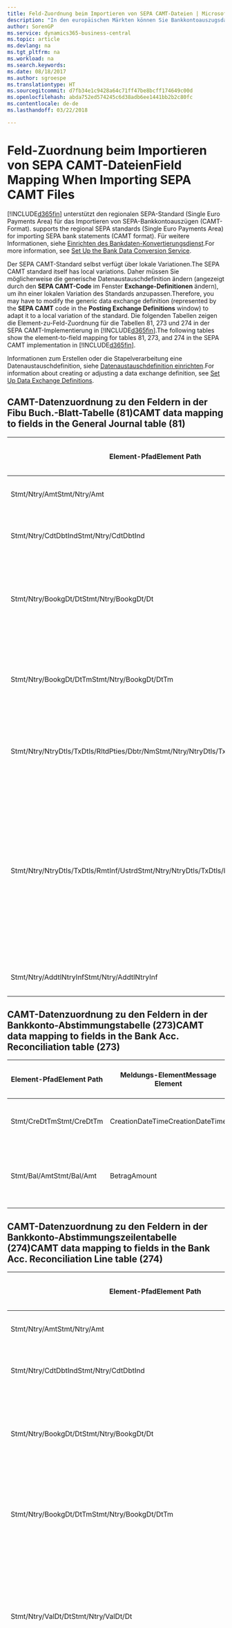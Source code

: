 ```yaml
---
title: Feld-Zuordnung beim Importieren von SEPA CAMT-Dateien | Microsoft Docs
description: "In den europäischen Märkten können Sie Bankkontoauszugsdateien in den regionalen SEPA-Standards (einzelner Eurozahlungs-Bereich) importieren."
author: SorenGP
ms.service: dynamics365-business-central
ms.topic: article
ms.devlang: na
ms.tgt_pltfrm: na
ms.workload: na
ms.search.keywords: 
ms.date: 08/18/2017
ms.author: sgroespe
ms.translationtype: HT
ms.sourcegitcommit: d7fb34e1c9428a64c71ff47be8bcff174649c00d
ms.openlocfilehash: abda752ed574245c6d38adb6ee1441bb2b2c80fc
ms.contentlocale: de-de
ms.lasthandoff: 03/22/2018

---
```

# <a name="field-mapping-when-importing-sepa-camt-files"></a><span data-ttu-id="06a01-103">Feld-Zuordnung beim Importieren von SEPA CAMT-Dateien</span><span class="sxs-lookup"><span data-stu-id="06a01-103">Field Mapping When Importing SEPA CAMT Files</span></span>
[!INCLUDE[d365fin](includes/d365fin_md.md)]<span data-ttu-id="06a01-104"> unterstützt den regionalen SEPA-Standard (Single Euro Payments Area) für das Importieren von SEPA-Bankkontoauszügen (CAMT-Format).</span><span class="sxs-lookup"><span data-stu-id="06a01-104"> supports the regional SEPA standards (Single Euro Payments Area) for importing SEPA bank statements (CAMT format).</span></span> <span data-ttu-id="06a01-105">Für weitere Informationen, siehe [Einrichten des Bankdaten-Konvertierungsdienst](bank-how-setup-bank-data-conversion-service.md).</span><span class="sxs-lookup"><span data-stu-id="06a01-105">For more information, see [Set Up the Bank Data Conversion Service](bank-how-setup-bank-data-conversion-service.md).</span></span>  

 <span data-ttu-id="06a01-106">Der SEPA CAMT-Standard selbst verfügt über lokale Variationen.</span><span class="sxs-lookup"><span data-stu-id="06a01-106">The SEPA CAMT standard itself has local variations.</span></span> <span data-ttu-id="06a01-107">Daher müssen Sie möglicherweise die generische Datenaustauschdefinition ändern (angezeigt durch den **SEPA CAMT-Code** im Fenster **Exchange-Definitionen** ändern), um ihn einer lokalen Variation des Standards anzupassen.</span><span class="sxs-lookup"><span data-stu-id="06a01-107">Therefore, you may have to modify the generic data exchange definition (represented by the **SEPA CAMT** code in the **Posting Exchange Definitions** window) to adapt it to a local variation of the standard.</span></span> <span data-ttu-id="06a01-108">Die folgenden Tabellen zeigen die Element-zu-Feld-Zuordnung für die Tabellen 81, 273 und 274 in der SEPA CAMT-Implementierung in [!INCLUDE[d365fin](includes/d365fin_md.md)].</span><span class="sxs-lookup"><span data-stu-id="06a01-108">The following tables show the element-to-field mapping for tables 81, 273, and 274 in the SEPA CAMT implementation in [!INCLUDE[d365fin](includes/d365fin_md.md)].</span></span>  

 <span data-ttu-id="06a01-109">Informationen zum Erstellen oder die Stapelverarbeitung eine Datenaustauschdefinition, siehe [Datenaustauschdefinition einrichten](across-how-to-set-up-data-exchange-definitions.md).</span><span class="sxs-lookup"><span data-stu-id="06a01-109">For information about creating or adjusting a data exchange definition, see [Set Up Data Exchange Definitions](across-how-to-set-up-data-exchange-definitions.md).</span></span>  

## <a name="camt-data-mapping-to-fields-in-the-general-journal-table-81"></a><span data-ttu-id="06a01-110">CAMT-Datenzuordnung zu den Feldern in der Fibu Buch.-Blatt-Tabelle (81)</span><span class="sxs-lookup"><span data-stu-id="06a01-110">CAMT data mapping to fields in the General Journal table (81)</span></span>  

|<span data-ttu-id="06a01-111">Element-Pfad</span><span class="sxs-lookup"><span data-stu-id="06a01-111">Element Path</span></span>|<span data-ttu-id="06a01-112">Meldungs-Element</span><span class="sxs-lookup"><span data-stu-id="06a01-112">Message Element</span></span>|<span data-ttu-id="06a01-113">Datentyp</span><span class="sxs-lookup"><span data-stu-id="06a01-113">Data Type</span></span>|<span data-ttu-id="06a01-114">Beschreibung</span><span class="sxs-lookup"><span data-stu-id="06a01-114">Description</span></span>|<span data-ttu-id="06a01-115">Kennzeichen mit negativem Zeichen</span><span class="sxs-lookup"><span data-stu-id="06a01-115">Negative-Sign Identifier</span></span>|<span data-ttu-id="06a01-116">Feldnr.</span><span class="sxs-lookup"><span data-stu-id="06a01-116">Field No.</span></span>|<span data-ttu-id="06a01-117">Feldname</span><span class="sxs-lookup"><span data-stu-id="06a01-117">Field Name</span></span>|  
|------------------|---------------------|---------------|-----------------|-------------------------------|---------------|----------------|  
|<span data-ttu-id="06a01-118">Stmt/Ntry/Amt</span><span class="sxs-lookup"><span data-stu-id="06a01-118">Stmt/Ntry/Amt</span></span>|<span data-ttu-id="06a01-119">Betrag</span><span class="sxs-lookup"><span data-stu-id="06a01-119">Amount</span></span>|<span data-ttu-id="06a01-120">Dezimal</span><span class="sxs-lookup"><span data-stu-id="06a01-120">Decimal</span></span>|<span data-ttu-id="06a01-121">Der Geldbetrag im Bargeldposten</span><span class="sxs-lookup"><span data-stu-id="06a01-121">The amount of money in the cash entry</span></span>||<span data-ttu-id="06a01-122">13</span><span class="sxs-lookup"><span data-stu-id="06a01-122">13</span></span>|<span data-ttu-id="06a01-123">Betrag</span><span class="sxs-lookup"><span data-stu-id="06a01-123">Amount</span></span>|  
|<span data-ttu-id="06a01-124">Stmt/Ntry/CdtDbtInd</span><span class="sxs-lookup"><span data-stu-id="06a01-124">Stmt/Ntry/CdtDbtInd</span></span>|<span data-ttu-id="06a01-125">CreditDebitIndicator</span><span class="sxs-lookup"><span data-stu-id="06a01-125">CreditDebitIndicator</span></span>|<span data-ttu-id="06a01-126">Text</span><span class="sxs-lookup"><span data-stu-id="06a01-126">Text</span></span>|<span data-ttu-id="06a01-127">Gibt an, ob der Posten ein Habenbetrag oder ein Sollposten ist</span><span class="sxs-lookup"><span data-stu-id="06a01-127">Indicates whether the entry is a credit or a debit entry</span></span>|<span data-ttu-id="06a01-128">DBIT</span><span class="sxs-lookup"><span data-stu-id="06a01-128">DBIT</span></span>|<span data-ttu-id="06a01-129">13</span><span class="sxs-lookup"><span data-stu-id="06a01-129">13</span></span>|<span data-ttu-id="06a01-130">Betrag</span><span class="sxs-lookup"><span data-stu-id="06a01-130">Amount</span></span>|  
|<span data-ttu-id="06a01-131">Stmt/Ntry/BookgDt/Dt</span><span class="sxs-lookup"><span data-stu-id="06a01-131">Stmt/Ntry/BookgDt/Dt</span></span>|<span data-ttu-id="06a01-132">Datum</span><span class="sxs-lookup"><span data-stu-id="06a01-132">Date</span></span>|<span data-ttu-id="06a01-133">Datum</span><span class="sxs-lookup"><span data-stu-id="06a01-133">Date</span></span>|<span data-ttu-id="06a01-134">Das Datum der Buchung eines Postens auf einem Konto oder in den Büchern des Buchhaltungsservices.</span><span class="sxs-lookup"><span data-stu-id="06a01-134">The date when an entry is posted to an account on the account servicer's books</span></span>||<span data-ttu-id="06a01-135">5</span><span class="sxs-lookup"><span data-stu-id="06a01-135">5</span></span>|<span data-ttu-id="06a01-136">Buchungsdatum</span><span class="sxs-lookup"><span data-stu-id="06a01-136">Posting Date</span></span>|  
|<span data-ttu-id="06a01-137">Stmt/Ntry/BookgDt/DtTm</span><span class="sxs-lookup"><span data-stu-id="06a01-137">Stmt/Ntry/BookgDt/DtTm</span></span>|<span data-ttu-id="06a01-138">DateTime</span><span class="sxs-lookup"><span data-stu-id="06a01-138">DateTime</span></span>|<span data-ttu-id="06a01-139">DateTime</span><span class="sxs-lookup"><span data-stu-id="06a01-139">DateTime</span></span>|<span data-ttu-id="06a01-140">Das Datum und die Uhrzeit der Buchung eines Postens auf einem Konto oder in den Büchern des Buchhaltungsservices.</span><span class="sxs-lookup"><span data-stu-id="06a01-140">The date and time when an entry is posted to an account on the account servicer's books</span></span>||<span data-ttu-id="06a01-141">5</span><span class="sxs-lookup"><span data-stu-id="06a01-141">5</span></span>|<span data-ttu-id="06a01-142">Buchungsdatum</span><span class="sxs-lookup"><span data-stu-id="06a01-142">Posting Date</span></span>|  
|<span data-ttu-id="06a01-143">Stmt/Ntry/NtryDtls/TxDtls/RltdPties/Dbtr/Nm</span><span class="sxs-lookup"><span data-stu-id="06a01-143">Stmt/Ntry/NtryDtls/TxDtls/RltdPties/Dbtr/Nm</span></span>|<span data-ttu-id="06a01-144">Name</span><span class="sxs-lookup"><span data-stu-id="06a01-144">Name</span></span>|<span data-ttu-id="06a01-145">Text</span><span class="sxs-lookup"><span data-stu-id="06a01-145">Text</span></span>|<span data-ttu-id="06a01-146">Der Name der Partei, die einen Geldbetrag an das (wesentlichen) schuldet können</span><span class="sxs-lookup"><span data-stu-id="06a01-146">The name of the party that owes an amount of money to the (ultimate) creditor</span></span>||<span data-ttu-id="06a01-147">1221</span><span class="sxs-lookup"><span data-stu-id="06a01-147">1221</span></span>|<span data-ttu-id="06a01-148">Informationen Zahlender</span><span class="sxs-lookup"><span data-stu-id="06a01-148">Payer Information</span></span>|  
|<span data-ttu-id="06a01-149">Stmt/Ntry/NtryDtls/TxDtls/RmtInf/Ustrd</span><span class="sxs-lookup"><span data-stu-id="06a01-149">Stmt/Ntry/NtryDtls/TxDtls/RmtInf/Ustrd</span></span>|<span data-ttu-id="06a01-150">Unstrukturiert</span><span class="sxs-lookup"><span data-stu-id="06a01-150">Unstructured</span></span>|<span data-ttu-id="06a01-151">Text</span><span class="sxs-lookup"><span data-stu-id="06a01-151">Text</span></span>|<span data-ttu-id="06a01-152">Informationen, die angegeben werden, um Abgleichen/Abstimmung eines Postens mit den Artikeln zu aktivieren, die die Zahlung abgleichen soll, wie etwa Handelsrechnungen in einem Debitorensystem, in unstrukturierter Form.</span><span class="sxs-lookup"><span data-stu-id="06a01-152">Information supplied to enable the matching/reconciliation of an entry with the items that the payment is intended to settle, such as commercial invoices in an accounts-receivable system, in an unstructured form</span></span>||<span data-ttu-id="06a01-153">8</span><span class="sxs-lookup"><span data-stu-id="06a01-153">8</span></span>|<span data-ttu-id="06a01-154">Beschreibung</span><span class="sxs-lookup"><span data-stu-id="06a01-154">Description</span></span>|  
|<span data-ttu-id="06a01-155">Stmt/Ntry/AddtlNtryInf</span><span class="sxs-lookup"><span data-stu-id="06a01-155">Stmt/Ntry/AddtlNtryInf</span></span>|<span data-ttu-id="06a01-156">ZusätzlicheEingabeInformationen</span><span class="sxs-lookup"><span data-stu-id="06a01-156">AdditionalEntryInformation</span></span>|<span data-ttu-id="06a01-157">Text</span><span class="sxs-lookup"><span data-stu-id="06a01-157">Text</span></span>|<span data-ttu-id="06a01-158">Zusätzliche Informationen zu der Eingabe</span><span class="sxs-lookup"><span data-stu-id="06a01-158">Additional information about the entry</span></span>||<span data-ttu-id="06a01-159">1222</span><span class="sxs-lookup"><span data-stu-id="06a01-159">1222</span></span>|<span data-ttu-id="06a01-160">Transaktionsinformationen</span><span class="sxs-lookup"><span data-stu-id="06a01-160">Transaction Information</span></span>|  

## <a name="camt-data-mapping-to-fields-in-the-bank-acc-reconciliation-table-273"></a><span data-ttu-id="06a01-161">CAMT-Datenzuordnung zu den Feldern in der Bankkonto-Abstimmungstabelle (273)</span><span class="sxs-lookup"><span data-stu-id="06a01-161">CAMT data mapping to fields in the Bank Acc. Reconciliation table (273)</span></span>  

|<span data-ttu-id="06a01-162">Element-Pfad</span><span class="sxs-lookup"><span data-stu-id="06a01-162">Element Path</span></span>|<span data-ttu-id="06a01-163">Meldungs-Element</span><span class="sxs-lookup"><span data-stu-id="06a01-163">Message Element</span></span>|<span data-ttu-id="06a01-164">Datentyp</span><span class="sxs-lookup"><span data-stu-id="06a01-164">Data Type</span></span>|<span data-ttu-id="06a01-165">Beschreibung</span><span class="sxs-lookup"><span data-stu-id="06a01-165">Description</span></span>|<span data-ttu-id="06a01-166">Kennzeichen mit negativem Zeichen</span><span class="sxs-lookup"><span data-stu-id="06a01-166">Negative-Sign Identifier</span></span>|<span data-ttu-id="06a01-167">Feldnr.</span><span class="sxs-lookup"><span data-stu-id="06a01-167">Field No.</span></span>|<span data-ttu-id="06a01-168">Feldname</span><span class="sxs-lookup"><span data-stu-id="06a01-168">Field Name</span></span>|  
|------------------|---------------------|---------------|-----------------|-------------------------------|---------------|----------------|  
|<span data-ttu-id="06a01-169">Stmt/CreDtTm</span><span class="sxs-lookup"><span data-stu-id="06a01-169">Stmt/CreDtTm</span></span>|<span data-ttu-id="06a01-170">CreationDateTime</span><span class="sxs-lookup"><span data-stu-id="06a01-170">CreationDateTime</span></span>|<span data-ttu-id="06a01-171">Datum</span><span class="sxs-lookup"><span data-stu-id="06a01-171">Date</span></span>|<span data-ttu-id="06a01-172">Das Datum und die Uhrzeit der Erstellung der Nachricht.</span><span class="sxs-lookup"><span data-stu-id="06a01-172">The date and time when the message was created</span></span>||<span data-ttu-id="06a01-173">3</span><span class="sxs-lookup"><span data-stu-id="06a01-173">3</span></span>|<span data-ttu-id="06a01-174">Auszugsdatum</span><span class="sxs-lookup"><span data-stu-id="06a01-174">Statement Date</span></span>|  
|<span data-ttu-id="06a01-175">Stmt/Bal/Amt</span><span class="sxs-lookup"><span data-stu-id="06a01-175">Stmt/Bal/Amt</span></span>|<span data-ttu-id="06a01-176">Betrag</span><span class="sxs-lookup"><span data-stu-id="06a01-176">Amount</span></span>|<span data-ttu-id="06a01-177">Dezimal</span><span class="sxs-lookup"><span data-stu-id="06a01-177">Decimal</span></span>|<span data-ttu-id="06a01-178">Der Betrag, der aus den Nettobeträgen für alle Soll- und Habenposten resultiert</span><span class="sxs-lookup"><span data-stu-id="06a01-178">The amount resulting from the netted amounts for all debit and credit entries</span></span>||<span data-ttu-id="06a01-179">4</span><span class="sxs-lookup"><span data-stu-id="06a01-179">4</span></span>|<span data-ttu-id="06a01-180">Auszug Schluss-Saldo</span><span class="sxs-lookup"><span data-stu-id="06a01-180">Statement Ending Balance</span></span>|  

## <a name="camt-data-mapping-to-fields-in-the-bank-acc-reconciliation-line-table-274"></a><span data-ttu-id="06a01-181">CAMT-Datenzuordnung zu den Feldern in der Bankkonto-Abstimmungszeilentabelle (274)</span><span class="sxs-lookup"><span data-stu-id="06a01-181">CAMT data mapping to fields in the Bank Acc. Reconciliation Line table (274)</span></span>  

|<span data-ttu-id="06a01-182">Element-Pfad</span><span class="sxs-lookup"><span data-stu-id="06a01-182">Element Path</span></span>|<span data-ttu-id="06a01-183">Meldungs-Element</span><span class="sxs-lookup"><span data-stu-id="06a01-183">Message Element</span></span>|<span data-ttu-id="06a01-184">Datentyp</span><span class="sxs-lookup"><span data-stu-id="06a01-184">Data Type</span></span>|<span data-ttu-id="06a01-185">Beschreibung</span><span class="sxs-lookup"><span data-stu-id="06a01-185">Description</span></span>|<span data-ttu-id="06a01-186">Kennzeichen mit negativem Zeichen</span><span class="sxs-lookup"><span data-stu-id="06a01-186">Negative-Sign Identifier</span></span>|<span data-ttu-id="06a01-187">Feldnr.</span><span class="sxs-lookup"><span data-stu-id="06a01-187">Field No.</span></span>|<span data-ttu-id="06a01-188">Feldname</span><span class="sxs-lookup"><span data-stu-id="06a01-188">Field Name</span></span>|  
|------------------|---------------------|---------------|-----------------|-------------------------------|---------------|----------------|  
|<span data-ttu-id="06a01-189">Stmt/Ntry/Amt</span><span class="sxs-lookup"><span data-stu-id="06a01-189">Stmt/Ntry/Amt</span></span>|<span data-ttu-id="06a01-190">Betrag</span><span class="sxs-lookup"><span data-stu-id="06a01-190">Amount</span></span>|<span data-ttu-id="06a01-191">Dezimal</span><span class="sxs-lookup"><span data-stu-id="06a01-191">Decimal</span></span>|<span data-ttu-id="06a01-192">Der Geldbetrag im Bargeldposten</span><span class="sxs-lookup"><span data-stu-id="06a01-192">The amount of money in the cash entry</span></span>||<span data-ttu-id="06a01-193">7</span><span class="sxs-lookup"><span data-stu-id="06a01-193">7</span></span>|<span data-ttu-id="06a01-194">Auszugsbetrag</span><span class="sxs-lookup"><span data-stu-id="06a01-194">Statement Amount</span></span>|  
|<span data-ttu-id="06a01-195">Stmt/Ntry/CdtDbtInd</span><span class="sxs-lookup"><span data-stu-id="06a01-195">Stmt/Ntry/CdtDbtInd</span></span>|<span data-ttu-id="06a01-196">CreditDebitIndicator</span><span class="sxs-lookup"><span data-stu-id="06a01-196">CreditDebitIndicator</span></span>|<span data-ttu-id="06a01-197">Text</span><span class="sxs-lookup"><span data-stu-id="06a01-197">Text</span></span>|<span data-ttu-id="06a01-198">Gibt an, ob der Posten ein Habenbetrag oder ein Sollposten ist</span><span class="sxs-lookup"><span data-stu-id="06a01-198">Indicates whether the entry is a credit or a debit entry</span></span>|<span data-ttu-id="06a01-199">DBIT</span><span class="sxs-lookup"><span data-stu-id="06a01-199">DBIT</span></span>|<span data-ttu-id="06a01-200">7</span><span class="sxs-lookup"><span data-stu-id="06a01-200">7</span></span>|<span data-ttu-id="06a01-201">Auszugsbetrag</span><span class="sxs-lookup"><span data-stu-id="06a01-201">Statement Amount</span></span>|  
|<span data-ttu-id="06a01-202">Stmt/Ntry/BookgDt/Dt</span><span class="sxs-lookup"><span data-stu-id="06a01-202">Stmt/Ntry/BookgDt/Dt</span></span>|<span data-ttu-id="06a01-203">Datum</span><span class="sxs-lookup"><span data-stu-id="06a01-203">Date</span></span>|<span data-ttu-id="06a01-204">Datum</span><span class="sxs-lookup"><span data-stu-id="06a01-204">Date</span></span>|<span data-ttu-id="06a01-205">Das Datum der Buchung eines Postens auf einem Konto oder in den Büchern des Buchhaltungsservices.</span><span class="sxs-lookup"><span data-stu-id="06a01-205">The date when an entry is posted to an account on the account servicer's books</span></span>||<span data-ttu-id="06a01-206">5</span><span class="sxs-lookup"><span data-stu-id="06a01-206">5</span></span>|<span data-ttu-id="06a01-207">Transaktionsdatum</span><span class="sxs-lookup"><span data-stu-id="06a01-207">Transaction Date</span></span>|  
|<span data-ttu-id="06a01-208">Stmt/Ntry/BookgDt/DtTm</span><span class="sxs-lookup"><span data-stu-id="06a01-208">Stmt/Ntry/BookgDt/DtTm</span></span>|<span data-ttu-id="06a01-209">DateTime</span><span class="sxs-lookup"><span data-stu-id="06a01-209">DateTime</span></span>|<span data-ttu-id="06a01-210">DateTime</span><span class="sxs-lookup"><span data-stu-id="06a01-210">DateTime</span></span>|<span data-ttu-id="06a01-211">Das Datum und die Uhrzeit der Buchung eines Postens auf einem Konto oder in den Büchern des Buchhaltungsservices.</span><span class="sxs-lookup"><span data-stu-id="06a01-211">The date and time when an entry is posted to an account on the account servicer's books</span></span>||<span data-ttu-id="06a01-212">5</span><span class="sxs-lookup"><span data-stu-id="06a01-212">5</span></span>|<span data-ttu-id="06a01-213">Transaktionsdatum</span><span class="sxs-lookup"><span data-stu-id="06a01-213">Transaction Date</span></span>|  
|<span data-ttu-id="06a01-214">Stmt/Ntry/ValDt/Dt</span><span class="sxs-lookup"><span data-stu-id="06a01-214">Stmt/Ntry/ValDt/Dt</span></span>|<span data-ttu-id="06a01-215">Datum</span><span class="sxs-lookup"><span data-stu-id="06a01-215">Date</span></span>|<span data-ttu-id="06a01-216">Datum</span><span class="sxs-lookup"><span data-stu-id="06a01-216">Date</span></span>|<span data-ttu-id="06a01-217">Das Datum, an dem Anlagen für den Kontobesitzer im Falle eines Habenpostens verfügbar sind oder oder im Falle eines Sollpostens nicht mehr verfügbar sind.</span><span class="sxs-lookup"><span data-stu-id="06a01-217">The date when assets become available to the account owner in case of a credit entry, or cease to be available to the account owner in case of a debit entry</span></span>||<span data-ttu-id="06a01-218">12</span><span class="sxs-lookup"><span data-stu-id="06a01-218">12</span></span>|<span data-ttu-id="06a01-219">Valutadatum</span><span class="sxs-lookup"><span data-stu-id="06a01-219">Value Date</span></span>|  
|<span data-ttu-id="06a01-220">Stmt/Ntry/ValDt/DtTm</span><span class="sxs-lookup"><span data-stu-id="06a01-220">Stmt/Ntry/ValDt/DtTm</span></span>|<span data-ttu-id="06a01-221">DateTime</span><span class="sxs-lookup"><span data-stu-id="06a01-221">DateTime</span></span>|<span data-ttu-id="06a01-222">DateTime</span><span class="sxs-lookup"><span data-stu-id="06a01-222">DateTime</span></span>|<span data-ttu-id="06a01-223">Das Datum und die Uhrzeit, wenn Anlagen für den Kontobesitzer im Falle eines Habenpostens verfügbar sind oder oder im Falle eines Sollpostens nicht mehr verfügbar sind.</span><span class="sxs-lookup"><span data-stu-id="06a01-223">The date and time when assets become available to the account owner in case of a credit entry, or cease to be available to the account owner in case of a debit entry</span></span>||<span data-ttu-id="06a01-224">12</span><span class="sxs-lookup"><span data-stu-id="06a01-224">12</span></span>|<span data-ttu-id="06a01-225">Valutadatum</span><span class="sxs-lookup"><span data-stu-id="06a01-225">Value Date</span></span>|  
|<span data-ttu-id="06a01-226">Stmt/Ntry/NtryDtls/TxDtls/RltdPties/Dbtr/Nm</span><span class="sxs-lookup"><span data-stu-id="06a01-226">Stmt/Ntry/NtryDtls/TxDtls/RltdPties/Dbtr/Nm</span></span>|<span data-ttu-id="06a01-227">Name</span><span class="sxs-lookup"><span data-stu-id="06a01-227">Name</span></span>|<span data-ttu-id="06a01-228">Text</span><span class="sxs-lookup"><span data-stu-id="06a01-228">Text</span></span>|<span data-ttu-id="06a01-229">Der Name der Partei, die einen Geldbetrag an das (wesentlichen) schuldet können</span><span class="sxs-lookup"><span data-stu-id="06a01-229">The name of the party that owes an amount of money to the (ultimate) creditor</span></span>||<span data-ttu-id="06a01-230">15</span><span class="sxs-lookup"><span data-stu-id="06a01-230">15</span></span>|<span data-ttu-id="06a01-231">Informationen Zahlender</span><span class="sxs-lookup"><span data-stu-id="06a01-231">Payer Information</span></span>|  
|<span data-ttu-id="06a01-232">Stmt/Ntry/NtryDtls/TxDtls/RmtInf/Ustrd</span><span class="sxs-lookup"><span data-stu-id="06a01-232">Stmt/Ntry/NtryDtls/TxDtls/RmtInf/Ustrd</span></span>|<span data-ttu-id="06a01-233">Unstrukturiert</span><span class="sxs-lookup"><span data-stu-id="06a01-233">Unstructured</span></span>|<span data-ttu-id="06a01-234">Text</span><span class="sxs-lookup"><span data-stu-id="06a01-234">Text</span></span>|<span data-ttu-id="06a01-235">Informationen, die angegeben werden, um Abgleichen/Abstimmung eines Postens mit den Artikeln zu aktivieren, die die Zahlung abgleichen soll, wie etwa Handelsrechnungen in einem Debitorensystem, in unstrukturierter Form.</span><span class="sxs-lookup"><span data-stu-id="06a01-235">Information supplied to enable the matching/reconciliation of an entry with the items that the payment is intended to settle, such as commercial invoices in an accounts-receivable system, in an unstructured form</span></span>||<span data-ttu-id="06a01-236">6</span><span class="sxs-lookup"><span data-stu-id="06a01-236">6</span></span>|<span data-ttu-id="06a01-237">Beschreibung</span><span class="sxs-lookup"><span data-stu-id="06a01-237">Description</span></span>|  
|<span data-ttu-id="06a01-238">Stmt/Ntry/AddtlNtryInf</span><span class="sxs-lookup"><span data-stu-id="06a01-238">Stmt/Ntry/AddtlNtryInf</span></span>|<span data-ttu-id="06a01-239">ZusätzlicheEingabeInformationen</span><span class="sxs-lookup"><span data-stu-id="06a01-239">AdditionalEntryInformation</span></span>|<span data-ttu-id="06a01-240">Text</span><span class="sxs-lookup"><span data-stu-id="06a01-240">Text</span></span>|<span data-ttu-id="06a01-241">Zusätzliche Informationen zu der Eingabe</span><span class="sxs-lookup"><span data-stu-id="06a01-241">Additional information about the entry</span></span>||<span data-ttu-id="06a01-242">16</span><span class="sxs-lookup"><span data-stu-id="06a01-242">16</span></span>|<span data-ttu-id="06a01-243">Transaktionsinformationen</span><span class="sxs-lookup"><span data-stu-id="06a01-243">Transaction Information</span></span>|  

 <span data-ttu-id="06a01-244">Elemente im **Ntry**-Knoten, die in [!INCLUDE[d365fin](includes/d365fin_md.md)] importiert, aber nicht mit einem Feld verknüpft werden, werden in der **Exch.Spaltendefinition buchen**-Tabelle gespeichert.</span><span class="sxs-lookup"><span data-stu-id="06a01-244">Elements in the **Ntry** node that are imported into [!INCLUDE[d365fin](includes/d365fin_md.md)] but not mapped to any fields are stored in the **Posting Exch. Column Def** table.</span></span> <span data-ttu-id="06a01-245">Benutzer können diese Elemente **Zahlungsabstimmungsbuch.-Blatt**, **Zahlungsausgleich** und **Bankkonto Abstimmen** Fenstern anzeigen, indem sie die **Details zur Bankauszugsposition** Aktion auswählen.</span><span class="sxs-lookup"><span data-stu-id="06a01-245">Users can view these elements from the **Payment Reconciliation Journal**, **Payment Application**, and **Bank Acc. Reconciliation** windows by choosing the **Bank Statement Line Details** action.</span></span> <span data-ttu-id="06a01-246">Weitere Informationen finden Sie unter [Abstimmen von Zahlungen mithilfe der automatischen Anwendung](receivables-how-reconcile-payments-auto-application.md).</span><span class="sxs-lookup"><span data-stu-id="06a01-246">For more information, see [Reconcile Payments Using Automatic Application](receivables-how-reconcile-payments-auto-application.md).</span></span>  
## <a name="see-also"></a><span data-ttu-id="06a01-247">Siehe auch</span><span class="sxs-lookup"><span data-stu-id="06a01-247">See Also</span></span>  
[<span data-ttu-id="06a01-248">Einrichten eines Datenaustauschs</span><span class="sxs-lookup"><span data-stu-id="06a01-248">Setting Up Data Exchange</span></span>](across-set-up-data-exchange.md)  
[<span data-ttu-id="06a01-249">Daten elektronisch austauschen</span><span class="sxs-lookup"><span data-stu-id="06a01-249">Exchanging Data Electronically</span></span>](across-data-exchange.md)  
<span data-ttu-id="06a01-250">[Einrichten des Bankdaten-Konvertierungsdienst](bank-how-setup-bank-data-conversion-service.md) </span><span class="sxs-lookup"><span data-stu-id="06a01-250">[Set Up the Bank Data Conversion Service](bank-how-setup-bank-data-conversion-service.md) </span></span>  
[<span data-ttu-id="06a01-251">Verwenden von XML-Schemata zur Vorbereitung der Datenaustauschdefinitionen</span><span class="sxs-lookup"><span data-stu-id="06a01-251">Use XML Schemas to Prepare Data Exchange Definitions</span></span>](across-how-to-use-xml-schemas-to-prepare-data-exchange-definitions.md)  
[<span data-ttu-id="06a01-252">Abstimmen von Zahlungen mithilfe der automatischen Anwendung</span><span class="sxs-lookup"><span data-stu-id="06a01-252">Reconcile Payments Using Automatic Application</span></span>](receivables-how-reconcile-payments-auto-application.md)  

